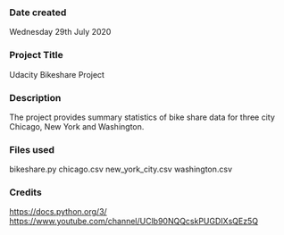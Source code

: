 ### Date created
Wednesday 29th July 2020

### Project Title
Udacity Bikeshare Project

### Description
The project provides summary statistics of bike share data for three city Chicago, New York and Washington.

### Files used
bikeshare.py
chicago.csv
new_york_city.csv
washington.csv

### Credits
https://docs.python.org/3/
https://www.youtube.com/channel/UClb90NQQcskPUGDIXsQEz5Q

